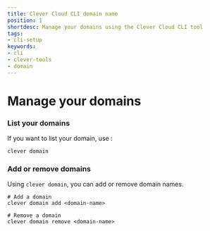```yaml
---
title: Clever Cloud CLI domain name
position: 1
shortdesc: Manage your domains using the Clever Cloud CLI tool
tags:
- cli-setup
keywords:
- cli
- clever-tools
- domain
---
```


# Manage your domains

### List your domains

If you want to list your domain, use :

    clever domain

### Add or remove domains

Using `clever domain`, you can add or remove domain names.

    # Add a domain
    clever domain add <domain-name>

    # Remove a domain
    clever domain remove <domain-name>